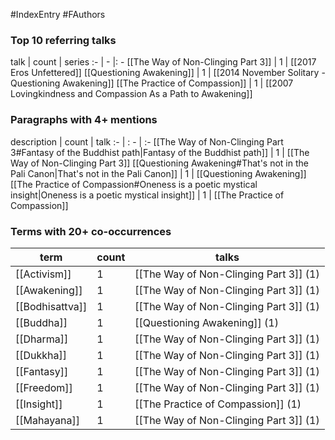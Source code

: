 #IndexEntry #FAuthors

### Top 10 referring talks
talk | count | series
:- | - |: -
[[The Way of Non-Clinging Part 3]] | 1 | [[2017 Eros Unfettered]]
[[Questioning Awakening]] | 1 | [[2014 November Solitary - Questioning Awakening]]
[[The Practice of Compassion]] | 1 | [[2007 Lovingkindness and Compassion As a Path to Awakening]]

### Paragraphs with 4+ mentions
description | count | talk
:- | : - | :-
[[The Way of Non-Clinging Part 3#Fantasy of the Buddhist path\|Fantasy of the Buddhist path]] | 1 | [[The Way of Non-Clinging Part 3]]
[[Questioning Awakening#That's not in the Pali Canon\|That's not in the Pali Canon]] | 1 | [[Questioning Awakening]]
[[The Practice of Compassion#Oneness is a poetic mystical insight\|Oneness is a poetic mystical insight]] | 1 | [[The Practice of Compassion]]

### Terms with 20+ co-occurrences
term | count | talks
-|-|-
[[Activism]] | 1 | <span class="counts">[[The Way of Non-Clinging Part 3]] (1)</span> 
[[Awakening]] | 1 | <span class="counts">[[The Way of Non-Clinging Part 3]] (1)</span> 
[[Bodhisattva]] | 1 | <span class="counts">[[The Way of Non-Clinging Part 3]] (1)</span> 
[[Buddha]] | 1 | <span class="counts">[[Questioning Awakening]] (1)</span> 
[[Dharma]] | 1 | <span class="counts">[[The Way of Non-Clinging Part 3]] (1)</span> 
[[Dukkha]] | 1 | <span class="counts">[[The Way of Non-Clinging Part 3]] (1)</span> 
[[Fantasy]] | 1 | <span class="counts">[[The Way of Non-Clinging Part 3]] (1)</span> 
[[Freedom]] | 1 | <span class="counts">[[The Way of Non-Clinging Part 3]] (1)</span> 
[[Insight]] | 1 | <span class="counts">[[The Practice of Compassion]] (1)</span> 
[[Mahayana]] | 1 | <span class="counts">[[The Way of Non-Clinging Part 3]] (1)</span> 

